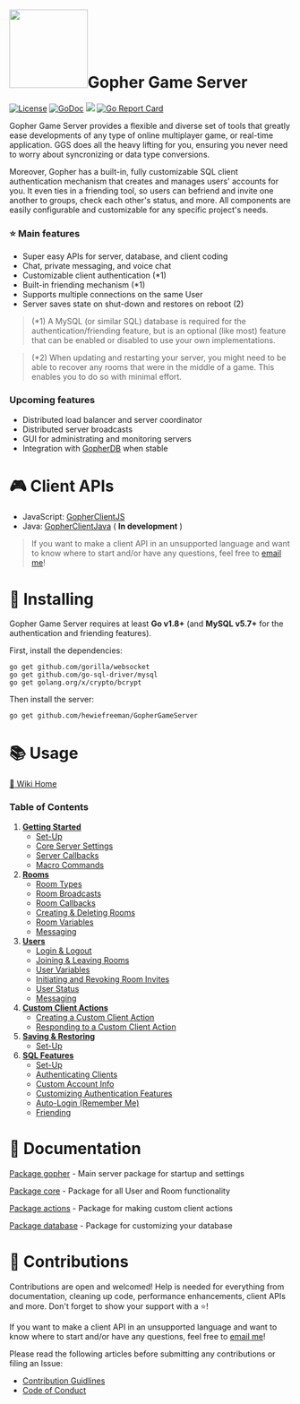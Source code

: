 # <img src="https://raw.githubusercontent.com/hewiefreeman/GopherGameServer/master/Server%20Gopher.png" width="140" height="140">Gopher Game Server

[![License](https://img.shields.io/badge/License-Apache%202.0-blue.svg)](https://opensource.org/licenses/Apache-2.0) [![GoDoc](https://godoc.org/github.com/hewiefreeman/GopherGameServer?status.svg)](https://godoc.org/github.com/hewiefreeman/GopherGameServer) <img src="https://img.shields.io/badge/version-v1.0--beta.1-blue.svg"> [![Go Report Card](https://goreportcard.com/badge/github.com/hewiefreeman/GopherGameServer?f=v101)](https://goreportcard.com/report/github.com/hewiefreeman/GopherGameServer)

Gopher Game Server provides a flexible and diverse set of tools that greatly ease developments of any type of online multiplayer game, or real-time application. GGS does all the heavy lifting for you, ensuring you never need to worry about syncronizing or data type conversions.

Moreover, Gopher has a built-in, fully customizable SQL client authentication mechanism that creates and manages users' accounts for you. It even ties in a friending tool, so users can befriend and invite one another to groups, check each other's status, and more. All components are easily configurable and customizable for any specific project's needs.

### :star: Main features

 - Super easy APIs for server, database, and client coding
 - Chat, private messaging, and voice chat
 - Customizable client authentication (\*1)
 - Built-in friending mechanism (\*1)
 - Supports multiple connections on the same User
 - Server saves state on shut-down and restores on reboot (2)

> (\*1) A MySQL (or similar SQL) database is required for the authentication/friending feature, but is an optional (like most) feature that can be enabled or disabled to use your own implementations.

> (\*2) When updating and restarting your server, you might need to be able to recover any rooms that were in the middle of a game. This enables you to do so with minimal effort.

### Upcoming features

 - Distributed load balancer and server coordinator
 - Distributed server broadcasts
 - GUI for administrating and monitoring servers
 - Integration with [GopherDB](https://github.com/hewiefreeman/GopherDB) when stable

# :video_game: Client APIs

 - JavaScript: [GopherClientJS](https://github.com/hewiefreeman/GopherClientJS)
 - Java: [GopherClientJava](https://github.com/hewiefreeman/GopherClientJava) ( **In development** )
 
 > If you want to make a client API in an unsupported language and want to know where to start and/or have any questions, feel free to [email me](mailto:dominiquedebergue@gmail.com?subject=[GitHub]%20Gopher%20Game%20Server)!

# :file_folder: Installing
Gopher Game Server requires at least **Go v1.8+** (and **MySQL v5.7+** for the authentication and friending features).

First, install the dependencies:

    go get github.com/gorilla/websocket
    go get github.com/go-sql-driver/mysql
    go get golang.org/x/crypto/bcrypt

Then install the server:

    go get github.com/hewiefreeman/GopherGameServer

# :books: Usage

[:bookmark: Wiki Home](https://github.com/hewiefreeman/GopherGameServer/wiki)

### Table of Contents

1) [**Getting Started**](https://github.com/hewiefreeman/GopherGameServer/wiki/Getting-Started)
   - [Set-Up](https://github.com/hewiefreeman/GopherGameServer/wiki/Getting-Started#blue_book-set-up)
   - [Core Server Settings](https://github.com/hewiefreeman/GopherGameServer/wiki/Getting-Started#blue_book-core-server-settings)
   - [Server Callbacks](https://github.com/hewiefreeman/GopherGameServer/wiki/Getting-Started#blue_book-server-callbacks)
   - [Macro Commands](https://github.com/hewiefreeman/GopherGameServer/wiki/Getting-Started#blue_book-macro-commands)
2) [**Rooms**](https://github.com/hewiefreeman/GopherGameServer/wiki/Rooms)
   - [Room Types](https://github.com/hewiefreeman/GopherGameServer/wiki/Rooms#blue_book-room-types)
   - [Room Broadcasts](https://github.com/hewiefreeman/GopherGameServer/wiki/Rooms#blue_book-room-broadcasts)
   - [Room Callbacks](https://github.com/hewiefreeman/GopherGameServer/wiki/Rooms#blue_book-room-callbacks)
   - [Creating & Deleting Rooms](https://github.com/hewiefreeman/GopherGameServer/wiki/Rooms#blue_book-creating--deleting-rooms)
   - [Room Variables](https://github.com/hewiefreeman/GopherGameServer/wiki/Rooms#blue_book-room-variables)
   - [Messaging](https://github.com/hewiefreeman/GopherGameServer/wiki/Rooms#blue_book-messaging)
3) [**Users**](https://github.com/hewiefreeman/GopherGameServer/wiki/Users)
   - [Login & Logout](https://github.com/hewiefreeman/GopherGameServer/wiki/Users#blue_book-login-and-logout)
   - [Joining & Leaving Rooms](https://github.com/hewiefreeman/GopherGameServer/wiki/Users#blue_book-joining--leaving-rooms)
   - [User Variables](https://github.com/hewiefreeman/GopherGameServer/wiki/Users#blue_book-user-variables)
   - [Initiating and Revoking Room Invites](https://github.com/hewiefreeman/GopherGameServer/wiki/Users#blue_book-initiating-and-revoking-room-invites)
   - [User Status](https://github.com/hewiefreeman/GopherGameServer/wiki/Users#blue_book-user-status)
   - [Messaging](https://github.com/hewiefreeman/GopherGameServer/wiki/Users#blue_book-messaging)
4) [**Custom Client Actions**](https://github.com/hewiefreeman/GopherGameServer/wiki/Custom-Client-Actions)
   - [Creating a Custom Client Action](https://github.com/hewiefreeman/GopherGameServer/wiki/Custom-Client-Actions#blue_book-creating-a-custom-client-action)
   - [Responding to a Custom Client Action](https://github.com/hewiefreeman/GopherGameServer/wiki/Custom-Client-Actions#blue_book-responding-to-a-custom-client-action)
6) [**Saving & Restoring**](https://github.com/hewiefreeman/GopherGameServer/wiki/Saving-&-Restoring)
   - [Set-Up](https://github.com/hewiefreeman/GopherGameServer/wiki/Saving-&-Restoring#blue_book-set-up)
5) [**SQL Features**](https://github.com/hewiefreeman/GopherGameServer/wiki/SQL-Features)
   - [Set-Up](https://github.com/hewiefreeman/GopherGameServer/wiki/SQL-Features#blue_book-set-up)
   - [Authenticating Clients](https://github.com/hewiefreeman/GopherGameServer/wiki/SQL-Features#blue_book-authenticating-clients)
   - [Custom Account Info](https://github.com/hewiefreeman/GopherGameServer/wiki/SQL-Features#blue_book-custom-account-info)
   - [Customizing Authentication Features](https://github.com/hewiefreeman/GopherGameServer/wiki/SQL-Features#blue_book-customizing-authentication-features)
   - [Auto-Login (Remember Me)](https://github.com/hewiefreeman/GopherGameServer/wiki/SQL-Features#blue_book-auto-login-remember-me)
   - [Friending](https://github.com/hewiefreeman/GopherGameServer/wiki/SQL-Features#blue_book-friending)

# :scroll: Documentation

[Package gopher](https://godoc.org/github.com/hewiefreeman/GopherGameServer) - Main server package for startup and settings

[Package core](https://godoc.org/github.com/hewiefreeman/GopherGameServer/core) - Package for all User and Room functionality

[Package actions](https://godoc.org/github.com/hewiefreeman/GopherGameServer/actions) - Package for making custom client actions

[Package database](https://godoc.org/github.com/hewiefreeman/GopherGameServer/database) - Package for customizing your database

# :milky_way: Contributions
Contributions are open and welcomed! Help is needed for everything from documentation, cleaning up code, performance enhancements, client APIs and more. Don't forget to show your support with a :star:!

If you want to make a client API in an unsupported language and want to know where to start and/or have any questions, feel free to [email me](mailto:dominiquedebergue@gmail.com?subject=[GitHub]%20Gopher%20Game%20Server)!

Please read the following articles before submitting any contributions or filing an Issue:

 - [Contribution Guidlines](https://github.com/hewiefreeman/GopherGameServer/blob/master/CONTRIBUTING.md)
 - [Code of Conduct](https://github.com/hewiefreeman/GopherGameServer/blob/master/CODE_OF_CONDUCT.md)
